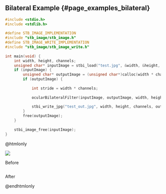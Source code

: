 ## Bilateral Example {#page_examples_bilateral}

```c
#include <stdio.h>  
#include <stdlib.h>  
  
#define STB_IMAGE_IMPLEMENTATION  
#include "stb_image/stb_image.h"  
#define STB_IMAGE_WRITE_IMPLEMENTATION  
#include "stb_image/stb_image_write.h"  
  
int main(void) {  
    int width, height, channels;  
    unsigned char* inputImage = stbi_load("test.jpg", &width, &height, &channels, 0);  
    if (inputImage) {  
        unsigned char* outputImage = (unsigned char*)calloc(width * channels * height * sizeof(unsigned char), 1);  
        if (outputImage) {  
  
            int stride = width * channels;  
  
            ocularBilateralFilter(inputImage, outputImage, width, height, stride, 0.08, 0.12);  
  
            stbi_write_jpg("test_out.jpg", width, height, channels, outputImage, 100);  
        }  
        free(outputImage);  
    }  
  
    stbi_image_free(inputImage);  
}
```

@htmlonly
<div class="sample-images">
    <div class="img-with-text">
        <img src="bilateral.jpg"/>
        <p>Before</p>
    </div>
    <div class="img-with-text">
        <img src="bilateral_out.jpg" alt=""/>
        <p>After</p>
    </div>
</div>
@endhtmlonly


